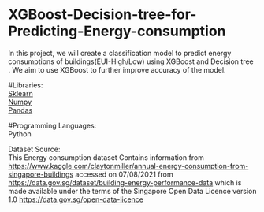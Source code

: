 # XGBoost-Decision-tree-for-Predicting-Energy-consumption
In this project, we will create a classification model to predict energy consumptions of buildings(EUI-High/Low) using XGBoost and Decision tree . We aim to use XGBoost to further improve accuracy of the model.

#Libraries:	    
  [Sklearn](https://scikit-learn.org/stable/index.html)                  
  [Numpy](https://numpy.org/)                  
  [Pandas](https://pandas.pydata.org/)               
  
  
 #Programming Languages:      
  Python

Dataset Source:   
This Energy consumption dataset Contains information from https://www.kaggle.com/claytonmiller/annual-energy-consumption-from-singapore-buildings accessed on 07/08/2021 from https://data.gov.sg/dataset/building-energy-performance-data which is made available under the terms of the Singapore Open Data Licence version 1.0 https://data.gov.sg/open-data-licence
  
  

